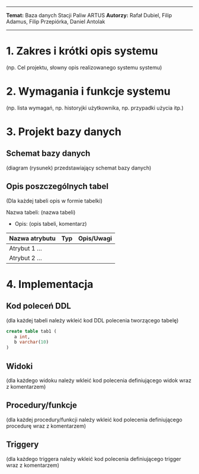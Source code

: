 <!-- <style>
 p,li {
    font-size: 12pt;
  }
</style>  -->

<!-- <style>
 pre {
    font-size: 8pt;
  }
</style>  -->

---

**Temat:** Baza danych Stacji Paliw ARTUS
**Autorzy:** Rafał Dubiel, Filip Adamus, Filip Przepiórka, Daniel Antolak

---

# 1. Zakres i krótki opis systemu

(np. Cel projektu, słowny opis realizowanego systemu systemu)

# 2. Wymagania i funkcje systemu

(np. lista wymagań, np. historyjki użytkownika, np. przypadki użycia itp.)

# 3. Projekt bazy danych

## Schemat bazy danych

(diagram (rysunek) przedstawiający schemat bazy danych)

## Opis poszczególnych tabel

(Dla każdej tabeli opis w formie tabelki)

Nazwa tabeli: (nazwa tabeli)

- Opis: (opis tabeli, komentarz)

| Nazwa atrybutu | Typ | Opis/Uwagi |
| -------------- | --- | ---------- |
| Atrybut 1 …    |     |            |
| Atrybut 2 …    |     |            |

# 4. Implementacja

## Kod poleceń DDL

(dla każdej tabeli należy wkleić kod DDL polecenia tworzącego tabelę)

```sql
create table tab1 (
   a int,
   b varchar(10)
)
```

## Widoki

(dla każdego widoku należy wkleić kod polecenia definiującego widok wraz z komentarzem)

## Procedury/funkcje

(dla każdej procedury/funkcji należy wkleić kod polecenia definiującego procedurę wraz z komentarzem)

## Triggery

(dla każdego triggera należy wkleić kod polecenia definiującego trigger wraz z komentarzem)
